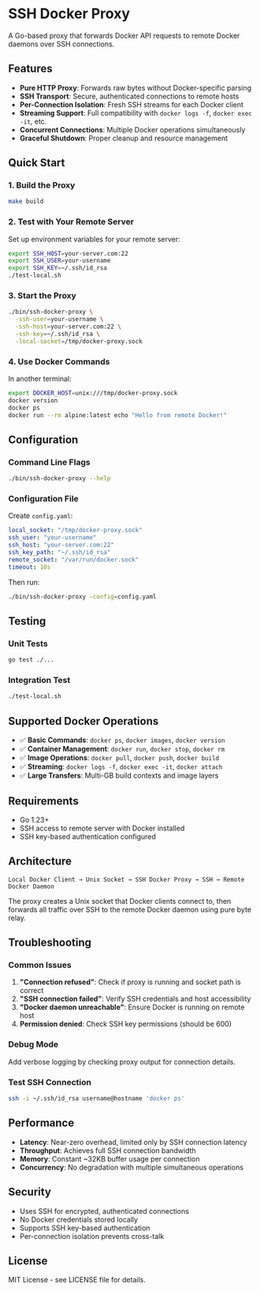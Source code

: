# SSH Docker Proxy

A Go-based proxy that forwards Docker API requests to remote Docker daemons over SSH connections.

## Features

- **Pure HTTP Proxy**: Forwards raw bytes without Docker-specific parsing
- **SSH Transport**: Secure, authenticated connections to remote hosts  
- **Per-Connection Isolation**: Fresh SSH streams for each Docker client
- **Streaming Support**: Full compatibility with `docker logs -f`, `docker exec -it`, etc.
- **Concurrent Connections**: Multiple Docker operations simultaneously
- **Graceful Shutdown**: Proper cleanup and resource management

## Quick Start

### 1. Build the Proxy

```bash
make build
```

### 2. Test with Your Remote Server

Set up environment variables for your remote server:

```bash
export SSH_HOST=your-server.com:22
export SSH_USER=your-username  
export SSH_KEY=~/.ssh/id_rsa
./test-local.sh
```

### 3. Start the Proxy

```bash
./bin/ssh-docker-proxy \
  -ssh-user=your-username \
  -ssh-host=your-server.com:22 \
  -ssh-key=~/.ssh/id_rsa \
  -local-socket=/tmp/docker-proxy.sock
```

### 4. Use Docker Commands

In another terminal:

```bash
export DOCKER_HOST=unix:///tmp/docker-proxy.sock
docker version
docker ps
docker run --rm alpine:latest echo "Hello from remote Docker!"
```

## Configuration

### Command Line Flags

```bash
./bin/ssh-docker-proxy --help
```

### Configuration File

Create `config.yaml`:

```yaml
local_socket: "/tmp/docker-proxy.sock"
ssh_user: "your-username"
ssh_host: "your-server.com:22"
ssh_key_path: "~/.ssh/id_rsa"
remote_socket: "/var/run/docker.sock"
timeout: 10s
```

Then run:

```bash
./bin/ssh-docker-proxy -config=config.yaml
```

## Testing

### Unit Tests

```bash
go test ./...
```

### Integration Test

```bash
./test-local.sh
```

## Supported Docker Operations

- ✅ **Basic Commands**: `docker ps`, `docker images`, `docker version`
- ✅ **Container Management**: `docker run`, `docker stop`, `docker rm`
- ✅ **Image Operations**: `docker pull`, `docker push`, `docker build`
- ✅ **Streaming**: `docker logs -f`, `docker exec -it`, `docker attach`
- ✅ **Large Transfers**: Multi-GB build contexts and image layers

## Requirements

- Go 1.23+
- SSH access to remote server with Docker installed
- SSH key-based authentication configured

## Architecture

```
Local Docker Client → Unix Socket → SSH Docker Proxy → SSH → Remote Docker Daemon
```

The proxy creates a Unix socket that Docker clients connect to, then forwards all traffic over SSH to the remote Docker daemon using pure byte relay.

## Troubleshooting

### Common Issues

1. **"Connection refused"**: Check if proxy is running and socket path is correct
2. **"SSH connection failed"**: Verify SSH credentials and host accessibility  
3. **"Docker daemon unreachable"**: Ensure Docker is running on remote host
4. **Permission denied**: Check SSH key permissions (should be 600)

### Debug Mode

Add verbose logging by checking proxy output for connection details.

### Test SSH Connection

```bash
ssh -i ~/.ssh/id_rsa username@hostname 'docker ps'
```

## Performance

- **Latency**: Near-zero overhead, limited only by SSH connection latency
- **Throughput**: Achieves full SSH connection bandwidth
- **Memory**: Constant ~32KB buffer usage per connection
- **Concurrency**: No degradation with multiple simultaneous operations

## Security

- Uses SSH for encrypted, authenticated connections
- No Docker credentials stored locally
- Supports SSH key-based authentication
- Per-connection isolation prevents cross-talk

## License

MIT License - see LICENSE file for details.